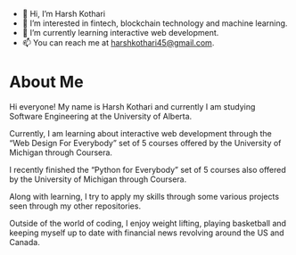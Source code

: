 - 👋 Hi, I’m Harsh Kothari
- 👀 I’m interested in fintech, blockchain technology and machine learning.
- 🌱 I’m currently learning interactive web development.
- 📫 You can reach me at harshkothari45@gmail.com. 

# About Me

Hi everyone! My name is Harsh Kothari and currently I am studying Software Engineering at the University of Alberta. 

Currently, I am learning about interactive web development through the “Web Design For Everybody” set of 5 courses offered by the University of Michigan through Coursera.

I recently finished the “Python for Everybody” set of 5 courses also offered by the University of Michigan through Coursera. 

Along with learning, I try to apply my skills through some various projects seen through my other repositories. 

Outside of the world of coding, I enjoy weight lifting, playing basketball and keeping myself up to date with financial news revolving around the US and Canada. 




